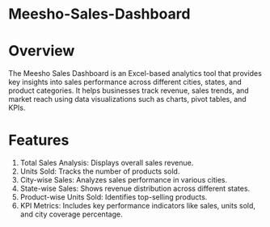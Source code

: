 # Meesho-Sales-Dashboard
# Overview
The Meesho Sales Dashboard is an Excel-based analytics tool that provides key insights into sales performance across different cities, states, and product categories. It helps businesses track revenue, sales trends, and market reach using data visualizations such as charts, pivot tables, and KPIs.
# Features
1. Total Sales Analysis: Displays overall sales revenue.
2. Units Sold: Tracks the number of products sold.
3. City-wise Sales: Analyzes sales performance in various cities.
4. State-wise Sales: Shows revenue distribution across different states.
5. Product-wise Units Sold: Identifies top-selling products.
6. KPI Metrics: Includes key performance indicators like sales, units sold, and city coverage percentage.
   
